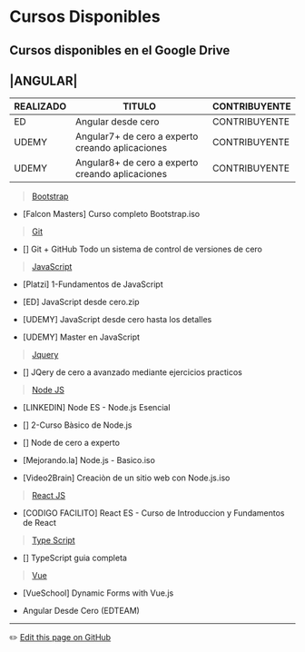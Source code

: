 # Cursos Disponibles
Cursos disponibles en el Google Drive
---

|ANGULAR|
--
| REALIZADO | TITULO | CONTRIBUYENTE |
| -- | -- | -- |
| ED | Angular desde cero | CONTRIBUYENTE |
| UDEMY | Angular7+ de cero a experto creando aplicaciones | CONTRIBUYENTE |
| UDEMY | Angular8+ de cero a experto creando aplicaciones | CONTRIBUYENTE |


> [Bootstrap]()

  + [Falcon Masters] Curso completo Bootstrap.iso

> [Git]()
  
  + [] Git + GitHub Todo un sistema de control de versiones de cero

> [JavaScript]()

  + [Platzi] 1-Fundamentos de JavaScript
  
  + [ED] JavaScript desde cero.zip
  
  + [UDEMY] JavaScript desde cero hasta los detalles
  
  + [UDEMY] Master en JavaScript
  

> [Jquery]()

  + [] JQery de cero a avanzado mediante ejercicios practicos


> [Node JS]()

  + [LINKEDIN] Node ES - Node.js Esencial
  
  + [] 2-Curso Bàsico de Node.js
  
  + [] Node de cero a experto
  
  + [Mejorando.la] Node.js - Basico.iso
  
  + [Video2Brain] Creaciòn de un sitio web con Node.js.iso


> [React JS]()
  
  + [CODIGO FACILITO] React ES - Curso de Introduccion y Fundamentos de React


> [Type Script]()

  + [] TypeScript guia completa

> [Vue]()

  + [VueSchool] Dynamic Forms with Vue.js

+ Angular Desde Cero (EDTEAM)


---
:pencil2: [Edit this page on GitHub](https://github.com/jasp402/BibliotecaJS/edit/master/docs/recursos/cursos.md)
